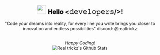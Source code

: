 
<div align="center">
<br><br>
  
  
<h2><img src="https://i.imgur.com/WGZ79wF.gif" width="30px" height="30px"> 𝐇𝐞𝐥𝐥𝐨 <𝚍𝚎𝚟𝚎𝚕𝚘𝚙𝚎𝚛𝚜/>!</h2>
</div>


<div align="center">

"Code your dreams into reality, for every line you write brings you closer to innovation and endless possibilities"
discord: @realtrickz
 
<br>
<i>Happy Coding!</i>

</div>

<div align="center">

<img align="center" src="https://github-readme-stats.vercel.app/api?username=Realtrickz&include_all_commits=true&count_private=false&show_icons=true&line_height=20&title_color=74a0ad&icon_color=74a0ad&text_color=D3D3D3&bg_color=043654" alt="Real trickz's Github Stats">

</br>
</br>

</div>
